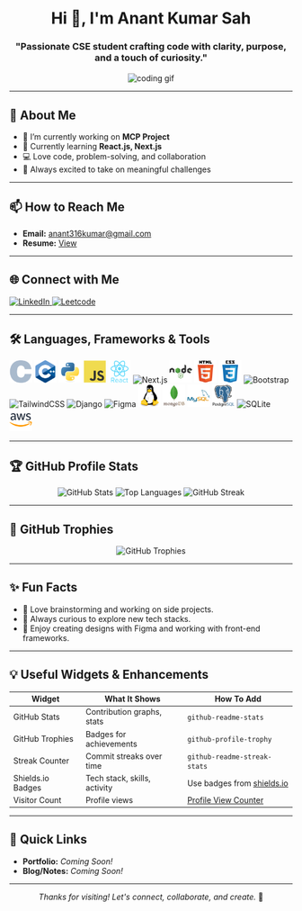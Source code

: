 <h1 align="center">Hi 👋, I'm Anant Kumar Sah</h1>
<h3 align="center">"Passionate CSE student crafting code with clarity, purpose, and a touch of curiosity."</h3>

<p align="center">
  <img align="center" alt="coding gif" width="400px" src="https://user-images.githubusercontent.com/55389276/140866485-8fb1c876-9a8f-4d6a-98dc-08c4981eaf70.gif">
</p>

---

## 🚀 About Me

- 🔭 I’m currently working on **MCP Project**
- 🌱 Currently learning **React.js, Next.js**
- 💻 Love code, problem-solving, and collaboration
- 🏅 Always excited to take on meaningful challenges

---

## 📫 How to Reach Me

- **Email:** anant316kumar@gmail.com  
- **Resume:** [View](https://s3-ap-south-1.amazonaws.com/nkb-backend-ccbp-media-static/ccbp_prod/media/resume_generated/Anant_Kumar_2025-04-14-200805.pdf)

---

## 🌐 Connect with Me

<p>
  <a href="https://www.linkedin.com/in/anant-kumar-9bab18307/" target="blank">
    <img src="https://raw.githubusercontent.com/rahuldkjain/github-profile-readme-generator/master/src/images/icons/Social/linked-in-alt.svg" alt="LinkedIn" width="40" height="40"/>
  </a>
  <a href="https://leetcode.com/u/anant_adwaya/" target="blank">
    <img src="https://raw.githubusercontent.com/rahuldkjain/github-profile-readme-generator/master/src/images/icons/Social/leet-code.svg" alt="Leetcode" width="40" height="40"/>
  </a>
</p>

---

## 🛠️ Languages, Frameworks & Tools

<p align="left">
  <img src="https://raw.githubusercontent.com/devicons/devicon/master/icons/c/c-original.svg" alt="C" width="40" height="40"/>
  <img src="https://raw.githubusercontent.com/devicons/devicon/master/icons/cplusplus/cplusplus-original.svg" alt="C++" width="40" height="40"/>
  <img src="https://raw.githubusercontent.com/devicons/devicon/master/icons/python/python-original.svg" alt="Python" width="40" height="40"/>
  <img src="https://raw.githubusercontent.com/devicons/devicon/master/icons/javascript/javascript-original.svg" alt="JavaScript" width="40" height="40"/>
  <img src="https://raw.githubusercontent.com/devicons/devicon/master/icons/react/react-original-wordmark.svg" alt="React" width="40" height="40"/>
  <img src="https://cdn.worldvectorlogo.com/logos/nextjs-2.svg" alt="Next.js" width="40" height="40"/>
  <img src="https://raw.githubusercontent.com/devicons/devicon/master/icons/nodejs/nodejs-original-wordmark.svg" alt="Node.js" width="40" height="40"/>
  <img src="https://raw.githubusercontent.com/devicons/devicon/master/icons/html5/html5-original-wordmark.svg" alt="HTML5" width="40" height="40"/>
  <img src="https://raw.githubusercontent.com/devicons/devicon/master/icons/css3/css3-original-wordmark.svg" alt="CSS3" width="40" height="40"/>
  <img src="https://getbootstrap.com/docs/5.0/assets/brand/bootstrap-logo.svg" alt="Bootstrap" width="40" height="40"/>
  <img src="https://www.vectorlogo.zone/logos/tailwindcss/tailwindcss-icon.svg" alt="TailwindCSS" width="40" height="40"/>
  <img src="https://cdn.worldvectorlogo.com/logos/django.svg" alt="Django" width="40" height="40"/>
  <img src="https://www.vectorlogo.zone/logos/figma/figma-icon.svg" alt="Figma" width="40" height="40"/>
  <img src="https://raw.githubusercontent.com/devicons/devicon/master/icons/linux/linux-original.svg" alt="Linux" width="40" height="40"/>
  <img src="https://raw.githubusercontent.com/devicons/devicon/master/icons/mongodb/mongodb-original-wordmark.svg" alt="MongoDB" width="40" height="40"/>
  <img src="https://raw.githubusercontent.com/devicons/devicon/master/icons/mysql/mysql-original-wordmark.svg" alt="MySQL" width="40" height="40"/>
  <img src="https://raw.githubusercontent.com/devicons/devicon/master/icons/postgresql/postgresql-original-wordmark.svg" alt="PostgreSQL" width="40" height="40"/>
  <img src="https://www.vectorlogo.zone/logos/sqlite/sqlite-icon.svg" alt="SQLite" width="40" height="40"/>
  <img src="https://raw.githubusercontent.com/devicons/devicon/master/icons/amazonwebservices/amazonwebservices-original-wordmark.svg" alt="AWS" width="40" height="40"/>
</p>

---

## 🏆 GitHub Profile Stats

<p align="center">
  <img src="https://github-readme-stats.vercel.app/api?username=anant-p-sol&show_icons=true&theme=radical&hide_border=true" alt="GitHub Stats" />
  <img src="https://github-readme-stats.vercel.app/api/top-langs?username=anant-p-sol&show_icons=true&locale=en&layout=compact&theme=radical&hide_border=true" alt="Top Languages" />
  <img src="https://github-readme-streak-stats.herokuapp.com/?user=anant-p-sol&theme=radical&hide_border=true" alt="GitHub Streak" />
</p>

---

## 🎯 GitHub Trophies

<p align="center">
  <img src="https://github-profile-trophy.vercel.app/?username=anant-p-sol&theme=radical&row=1&margin-w=10&margin-h=10" alt="GitHub Trophies" />
</p>

---

## ✨ Fun Facts

- 🧩 Love brainstorming and working on side projects.
- 🧐 Always curious to explore new tech stacks.
- 🎨 Enjoy creating designs with Figma and working with front-end frameworks.

---

## 💡 Useful Widgets & Enhancements

| Widget            | What It Shows                | How To Add                                               |
|-------------------|-----------------------------|----------------------------------------------------------|
| GitHub Stats      | Contribution graphs, stats   | `github-readme-stats`                                    |
| GitHub Trophies   | Badges for achievements      | `github-profile-trophy`                                  |
| Streak Counter    | Commit streaks over time     | `github-readme-streak-stats`                             |
| Shields.io Badges | Tech stack, skills, activity | Use badges from [shields.io](https://shields.io/)        |
| Visitor Count     | Profile views                | [Profile View Counter](https://visitor-badge.laobi.icu/) |

---

## 🔗 Quick Links

- **Portfolio:** _Coming Soon!_
- **Blog/Notes:** _Coming Soon!_

---

<p align="center"><i>Thanks for visiting! Let's connect, collaborate, and create.</i> 🚀</p>
